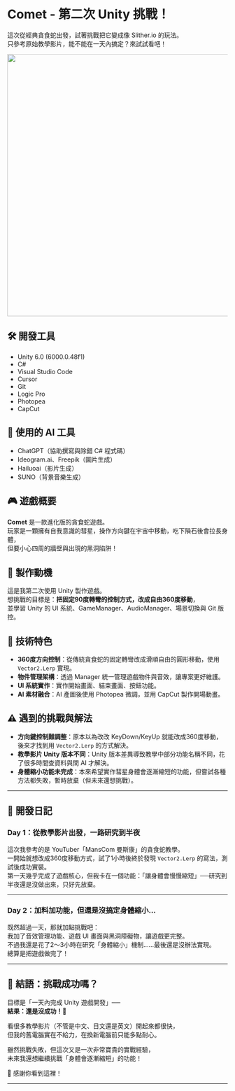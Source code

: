 # Comet - 第二次 Unity 挑戰！  
這次從經典貪食蛇出發，試著挑戰把它變成像 Slither.io 的玩法。  
只參考原始教學影片，能不能在一天內搞定？來試試看吧！

<img src="video/runboygif.gif" width="600" />

## 🛠️ 開發工具
- Unity 6.0 (6000.0.48f1)
- C#
- Visual Studio Code
- Cursor
- Git
- Logic Pro
- Photopea
- CapCut

## 🤖 使用的 AI 工具
- ChatGPT（協助撰寫與除錯 C# 程式碼）
- Ideogram.ai、Freepik（圖片生成）
- Hailuoai（影片生成）
- SUNO（背景音樂生成）

## 🎮 遊戲概要
**Comet** 是一款進化版的貪食蛇遊戲。  
玩家是一顆擁有自我意識的彗星，操作方向鍵在宇宙中移動，吃下隕石後會拉長身體，  
但要小心四周的牆壁與出現的黑洞陷阱！

## 🎯 製作動機
這是我第二次使用 Unity 製作遊戲。  
想挑戰的目標是：**把固定90度轉彎的控制方式，改成自由360度移動**，  
並學習 Unity 的 UI 系統、GameManager、AudioManager、場景切換與 Git 版控。

## 🧩 技術特色
- **360度方向控制**：從傳統貪食蛇的固定轉彎改成滑順自由的圓形移動，使用 `Vector2.Lerp` 實現。
- **物件管理架構**：透過 Manager 統一管理遊戲物件與音效，讓專案更好維護。
- **UI 系統實作**：實作開始畫面、結束畫面、按鈕功能。
- **AI 素材融合**：AI 產圖後使用 Photopea 微調，並用 CapCut 製作開場動畫。

## ⚠️ 遇到的挑戰與解法
- **方向鍵控制難調整**：原本以為改改 KeyDown/KeyUp 就能改成360度移動，後來才找到用 `Vector2.Lerp` 的方式解決。
- **教學影片 Unity 版本不同**：Unity 版本差異導致教學中部分功能名稱不同，花了很多時間查資料與問 AI 才解決。
- **身體縮小功能未完成**：本來希望實作彗星身體會逐漸縮短的功能，但嘗試各種方法都失敗，暫時放棄（但未來還想挑戰）。

---

## 📅 開發日記

### Day 1：從教學影片出發，一路研究到半夜  
這次我參考的是 YouTuber「MansCom 曼斯康」的貪食蛇教學。  
一開始就想改成360度移動方式，試了1小時後終於發現 `Vector2.Lerp` 的寫法，測試後成功實裝。  
第一天幾乎完成了遊戲核心，但我卡在一個功能：「讓身體會慢慢縮短」──研究到半夜還是沒做出來，只好先放棄。

---

### Day 2：加料加功能，但還是沒搞定身體縮小…  
既然超過一天，那就加點挑戰吧：  
我加了音效管理功能、遊戲 UI 畫面與黑洞障礙物，讓遊戲更完整。  
不過我還是花了2～3小時在研究「身體縮小」機制……最後還是沒辦法實現。  
總算是把遊戲做完了！

---

## 🏁 結語：挑戰成功嗎？
目標是「一天內完成 Unity 遊戲開發」──  
**結果：還是沒成功！🤣**

看很多教學影片（不管是中文、日文還是英文）開起來都很快，  
但我的舊電腦實在不給力，在換新電腦前只能多點耐心。

雖然挑戰失敗，但這次又是一次非常寶貴的實戰經驗，  
未來我還想繼續挑戰「身體會逐漸縮短」的功能！

👏 感謝你看到這裡！

---
